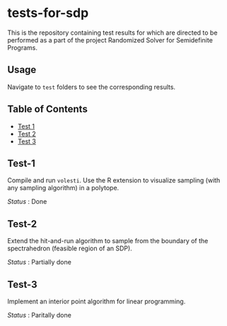 # tests-for-sdp

This is the repository containing test results for which are directed to be performed as a part of the project Randomized Solver for Semidefinite Programs.

## Usage

Navigate to `test` folders to see the corresponding results.

## Table of Contents

- [Test 1](#Test-1)
- [Test 2](#Test-2)
- [Test 3](#Test-3)

## Test-1

Compile and run `volesti`. Use the R extension to visualize sampling (with any sampling algorithm) in a polytope.

*Status* : Done

## Test-2

Extend the hit-and-run algorithm to sample from the boundary of the spectrahedron (feasible region of an SDP).

*Status* : Partially done

## Test-3

Implement an interior point algorithm for linear programming.

*Status* : Paritally done
